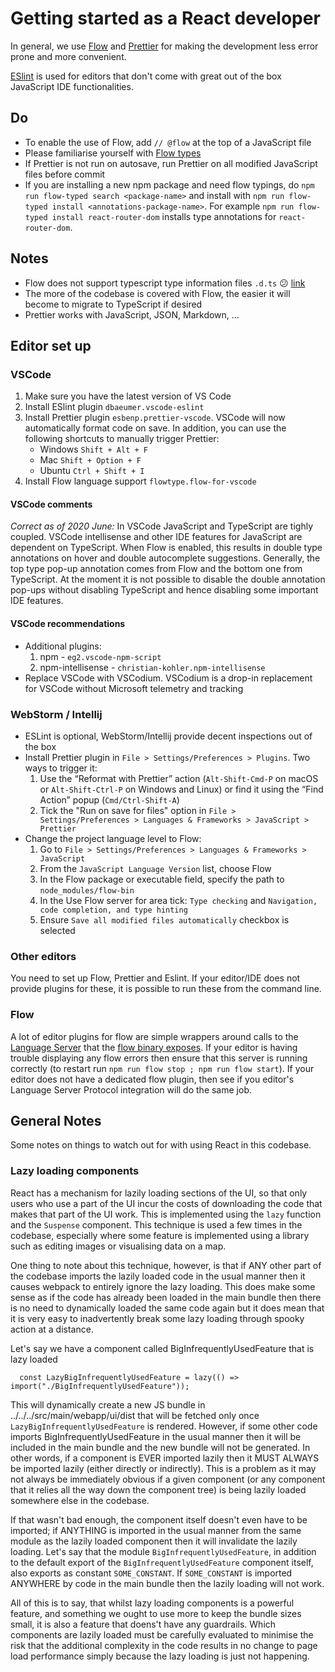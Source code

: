 # Getting started as a React developer

In general, we use [Flow](https://flow.org/) and [Prettier](https://prettier.io/) for
making the development less error prone and more convenient.

[ESlint](https://eslint.org/) is used for editors that don't come with great out of
the box JavaScript IDE functionalities.

## Do
- To enable the use of Flow, add `// @flow` at the top of a JavaScript file
- Please familiarise yourself with [Flow types](https://flow.org/en/docs/types/)
- If Prettier is not run on autosave, run Prettier on all modified JavaScript files
  before commit
- If you are installing a new npm package and need flow typings, do `npm run
  flow-typed search <package-name>` and install with `npm run flow-typed install <annotations-package-name>`.
  For example `npm run flow-typed install react-router-dom` installs type annotations
  for `react-router-dom`.

## Notes
- Flow does not support typescript type information files `.d.ts` :confused:
  [link](https://github.com/facebook/flow/issues/7)
- The more of the codebase is covered with Flow, the easier it will become to migrate
  to TypeScript if desired
- Prettier works with JavaScript, JSON, Markdown, ...

## Editor set up

### VSCode
1. Make sure you have the latest version of VS Code
2. Install ESlint plugin `dbaeumer.vscode-eslint`
3. Install Prettier plugin `esbenp.prettier-vscode`. VSCode will now automatically
   format code on save. In addition, you can use the following shortcuts to manually
   trigger Prettier:
   - Windows `Shift + Alt + F`
   - Mac `Shift + Option + F`
   - Ubuntu `Ctrl + Shift + I`
4. Install Flow language support `flowtype.flow-for-vscode`

#### VSCode comments
_Correct as of 2020 June:_
In VSCode JavaScript and TypeScript are tighly coupled. VSCode intellisense and other IDE
features for JavaScript are dependent on TypeScript. When Flow is enabled, this
results in double type annotations on hover and double autocomplete suggestions.
Generally, the top type pop-up annotation comes from Flow and the bottom one from
TypeScript. At the moment it is not possible to disable the double annotation
pop-ups  without disabling TypeScript and hence disabling some important IDE
features.

#### VSCode __recommendations__
- Additional plugins:
  1. npm - `eg2.vscode-npm-script`
  1. npm-intellisense - `christian-kohler.npm-intellisense`
- Replace VSCode with VSCodium. VSCodium is a drop-in replacement for VSCode
  without Microsoft telemetry and tracking

### WebStorm / Intellij
- ESLint is optional, WebStorm/Intellij provide decent inspections out of the box
- Install Prettier plugin in `File > Settings/Preferences > Plugins`.
  Two ways to trigger it:
  1. Use the “Reformat with Prettier” action (`Alt-Shift-Cmd-P` on macOS or
     `Alt-Shift-Ctrl-P` on Windows and Linux) or find it using the “Find Action”
     popup (`Cmd/Ctrl-Shift-A`)
  1. Tick the "Run on save for files" option in `File > Settings/Preferences >
     Languages & Frameworks > JavaScript > Prettier`
- Change the project language level to Flow:
  1. Go to `File > Settings/Preferences > Languages & Frameworks > JavaScript`
  1. From the `JavaScript Language Version` list, choose Flow
  1. In the Flow package or executable field, specify the path to `node_modules/flow-bin`
  1. In the Use Flow server for area tick: `Type checking` and `Navigation, code
     completion, and type hinting`
  1. Ensure `Save all modified files automatically` checkbox is selected

### Other editors
You need to set up Flow, Prettier and Eslint. If your editor/IDE does not provide
plugins for these, it is possible to run these from the command line.

### Flow
A lot of editor plugins for flow are simple wrappers around calls to the
[Language Server][lsp] that the [flow binary exposes][flow-cli]. If your editor
is having trouble displaying any flow errors then ensure that this server is
running correctly (to restart run `npm run flow stop ; npm run flow start`). If
your editor does not have a dedicated flow plugin, then see if you editor's
Language Server Protocol integration will do the same job.

[lsp]: https://microsoft.github.io/language-server-protocol/
[flow-cli]: https://flow.org/en/docs/cli/


## General Notes

Some notes on things to watch out for with using React in this codebase.


### Lazy loading components

React has a mechanism for lazily loading sections of the UI, so that only users
who use a part of the UI incur the costs of downloading the code that makes
that part of the UI work. This is implemented using the `lazy` function and the
`Suspense` component. This technique is used a few times in the codebase,
especially where some feature is implemented using a library such as editing
images or visualising data on a map.

One thing to note about this technique, however, is that if ANY other part of
the codebase imports the lazily loaded code in the usual manner then it causes
webpack to entirely ignore the lazy loading. This does make some sense as if
the code has already been loaded in the main bundle then there is no need to
dynamically loaded the same code again but it does mean that it is very easy to
inadvertently break some lazy loading through spooky action at a distance.

Let's say we have a component called BigInfrequentlyUsedFeature that is lazy loaded
```
  const LazyBigInfrequentlyUsedFeature = lazy(() => import("./BigInfrequentlyUsedFeature"));
```
This will dynamically create a new JS bundle in ../../../src/main/webapp/ui/dist
that will be fetched only once `LazyBigInfrequentlyUsedFeature` is rendered.
However, if some other code imports BigInfrequentlyUsedFeature in the usual
manner then it will be included in the main bundle and the new bundle will not
be generated. In other words, if a component is EVER imported lazily then it
MUST ALWAYS be imported lazily (either directly or indirectly). This is a
problem as it may not always be immediately obvious if a given component (or any
component that it relies all the way down the component tree) is being lazily
loaded somewhere else in the codebase.

If that wasn't bad enough, the component itself doesn't even have to be
imported; if ANYTHING is imported in the usual manner from the same module as
the lazily loaded component then it will invalidate the lazily loading. Let's
say that the module `BigInfrequentlyUsedFeature`, in addition to the default
export of the `BigInfrequentlyUsedFeature` component itself, also exports as
constant `SOME_CONSTANT`. If `SOME_CONSTANT` is imported ANYWHERE by code in the
main bundle then the lazily loading will not work.

All of this is to say, that whilst lazy loading components is a powerful
feature, and something we ought to use more to keep the bundle sizes small, it
is also a feature that doens't have any guardrails. Which components are lazily
loaded must be carefully evaluated to minimise the risk that the additional
complexity in the code results in no change to page load performance simply
because the lazy loading is just not happening.
